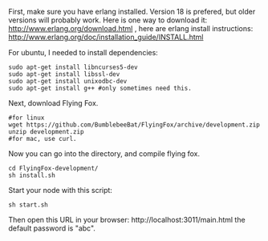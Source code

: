 First, make sure you have erlang installed. Version 18 is prefered, but older versions will probably work. Here is one way to download it: http://www.erlang.org/download.html , here are erlang install instructions: http://www.erlang.org/doc/installation_guide/INSTALL.html

For ubuntu, I needed to install dependencies:

```
sudo apt-get install libncurses5-dev
sudo apt-get install libssl-dev
sudo apt-get install unixodbc-dev
sudo apt-get install g++ #only sometimes need this.
```
Next, download Flying Fox.

```
#for linux
wget https://github.com/BumblebeeBat/FlyingFox/archive/development.zip
unzip development.zip
#for mac, use curl.
```
Now you can go into the directory, and compile flying fox.

```
cd FlyingFox-development/
sh install.sh
```
Start your node with this script:

```
sh start.sh
```
Then open this URL in your browser: http://localhost:3011/main.html
the default password is "abc".